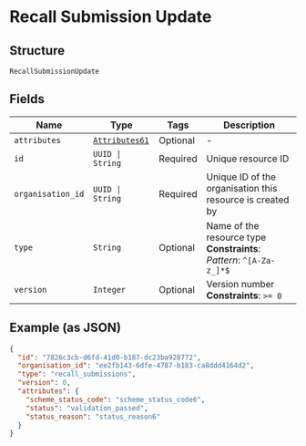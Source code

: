 
# Recall Submission Update

## Structure

`RecallSubmissionUpdate`

## Fields

| Name | Type | Tags | Description |
|  --- | --- | --- | --- |
| `attributes` | [`Attributes61`](../../doc/models/attributes-61.md) | Optional | - |
| `id` | `UUID \| String` | Required | Unique resource ID |
| `organisation_id` | `UUID \| String` | Required | Unique ID of the organisation this resource is created by |
| `type` | `String` | Optional | Name of the resource type<br>**Constraints**: *Pattern*: `^[A-Za-z_]*$` |
| `version` | `Integer` | Optional | Version number<br>**Constraints**: `>= 0` |

## Example (as JSON)

```json
{
  "id": "7826c3cb-d6fd-41d0-b187-dc23ba928772",
  "organisation_id": "ee2fb143-6dfe-4787-b183-ca8ddd4164d2",
  "type": "recall_submissions",
  "version": 0,
  "attributes": {
    "scheme_status_code": "scheme_status_code6",
    "status": "validation_passed",
    "status_reason": "status_reason6"
  }
}
```

